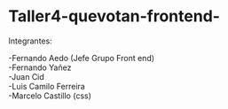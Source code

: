 # Taller4-quevotan-frontend-


Integrantes:<br />

-Fernando Aedo (Jefe Grupo Front end)<br />
-Fernando Yañez<br />
-Juan Cid<br />
-Luis Camilo Ferreira<br />
-Marcelo Castillo (css)<br />
